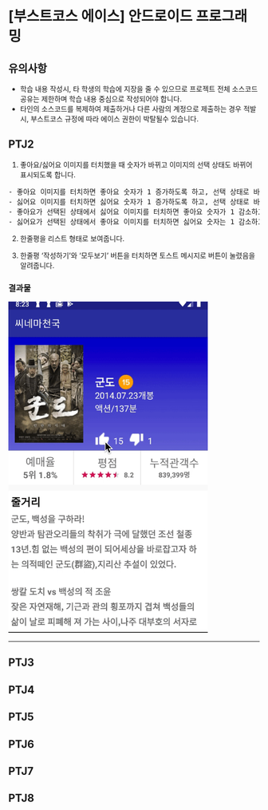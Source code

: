 # [부스트코스 에이스] 안드로이드 프로그래밍

## 유의사항
- 학습 내용 작성시, 타 학생의 학습에 지장을 줄 수 있으므로 프로젝트 전체 소스코드 공유는 제한하며 학습 내용 중심으로 작성되어야 합니다. 
- 타인의 소스코드를 복제하여 제출하거나 다른 사람의 계정으로 제출하는 경우 적발시, 부스트코스 규정에 따라 에이스 권한이 박탈될수 있습니다.  

## PTJ2
1) 좋아요/싫어요 이미지를 터치했을 때 숫자가 바뀌고 이미지의 선택 상태도 바뀌어 표시되도록 합니다.

<pre>- 좋아요 이미지를 터치하면 좋아요 숫자가 1 증가하도록 하고, 선택 상태로 바뀌어 표시합니다.
- 싫어요 이미지를 터치하면 싫어요 숫자가 1 증가하도록 하고, 선택 상태로 바뀌어 표시합니다.
- 좋아요가 선택된 상태에서 싫어요 이미지를 터치하면 좋아요 숫자가 1 감소하고 좋아요 버튼이 미선택 상태로 바뀌게 합니다.
- 싫어요가 선택된 상태에서 좋아요 이미지를 터치하면 싫어요 숫자는 1 감소하고 싫어요 버튼이 미선택 상태로 바뀌게 합니다.</pre>
2) 한줄평을 리스트 형태로 보여줍니다.

3) 한줄평 ‘작성하기’와 ‘모두보기’ 버튼을 터치하면 토스트 메시지로 버튼이 눌렸음을 알려줍니다.

### 결과물
<img src = "PTJ2.gif" width = "400"/>

***


## PTJ3
## PTJ4
## PTJ5
## PTJ6
## PTJ7
## PTJ8
